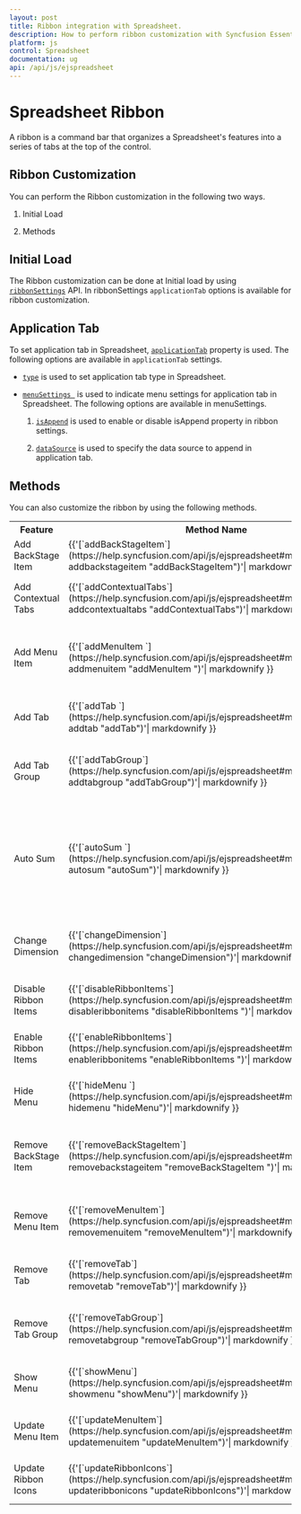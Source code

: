 ```yaml
---
layout: post
title: Ribbon integration with Spreadsheet.
description: How to perform ribbon customization with Syncfusion Essential Javascript Spreadsheet widget.
platform: js
control: Spreadsheet
documentation: ug
api: /api/js/ejspreadsheet
---
```


# Spreadsheet Ribbon

A ribbon is a command bar that organizes a Spreadsheet's features into a series of tabs at the top of the control.

## Ribbon Customization

You can perform the Ribbon customization in the following two ways.

1) Initial Load

2) Methods


## Initial Load

The Ribbon customization can be done at Initial load by using [`ribbonSettings`](https://help.syncfusion.com/api/js/ejspreadsheet#members:ribbonsettings "ribbonSettings") API. In ribbonSettings `applicationTab` options is available for ribbon customization.


## Application Tab

To set application tab in Spreadsheet, [`applicationTab`](https://help.syncfusion.com/api/js/ejspreadsheet#members:ribbonsettings-applicationtab  "applicationTab") property is used. The following options are available in `applicationTab` settings.
   
   * [`type`](https://help.syncfusion.com/api/js/ejspreadsheet#members:ribbonsettings-applicationtab-type  "type") is used to set application tab type in Spreadsheet.
   * [`menuSettings `](https://help.syncfusion.com/api/js/ejspreadsheet#members:ribbonsettings-applicationtab-menusettings  "menuSettings ") is used to indicate menu settings for application tab in Spreadsheet. The following options are available in menuSettings.
            
        1) [`isAppend`](https://help.syncfusion.com/api/js/ejspreadsheet#members:ribbonsettings-applicationtab-menusettings-isappend  "isAppend ") is used to enable or disable isAppend property in ribbon settings.
        
        2) [`dataSource`](https://help.syncfusion.com/api/js/ejspreadsheet#members:ribbonsettings-applicationtab-menusettings-datasource  "dataSource ") is used to specify the data source to append in application tab.



## Methods

You can also customize the ribbon by using the following methods.

<table>
    <colgroup><col width="180px" /></colgroup>
    <tr><th>Feature</th><th>Method Name</th><th>Description</th></tr>
    <tr><td>Add BackStage Item</td><td>{{'[`addBackStageItem`](https://help.syncfusion.com/api/js/ejspreadsheet#methods:xlribbon-addbackstageitem  "addBackStageItem")'| markdownify }}</td><td>To add a new item in the backstage.</td></tr>
    <tr><td>Add Contextual Tabs</td><td>{{'[`addContextualTabs`](https://help.syncfusion.com/api/js/ejspreadsheet#methods:xlribbon-addcontextualtabs  "addContextualTabs")'| markdownify }}</td><td>To add the contextual tabs in the ribbon.</td></tr>
    <tr><td>Add Menu Item </td><td>{{'[`addMenuItem `](https://help.syncfusion.com/api/js/ejspreadsheet#methods:xlribbon-addmenuitem  "addMenuItem ")'| markdownify }}</td><td>To dynamically add the menu item in the file menu.</td></tr>
    <tr><td>Add Tab  </td><td>{{'[`addTab  `](https://help.syncfusion.com/api/js/ejspreadsheet#methods:xlribbon-addtab  "addTab")'| markdownify }}</td><td>To dynamically add the tab in the ribbon.</td></tr>
    <tr><td>Add Tab Group  </td><td>{{'[`addTabGroup`](https://help.syncfusion.com/api/js/ejspreadsheet#methods:xlribbon-addtabgroup  "addTabGroup")'| markdownify }}</td><td>To dynamically add the tab group in the ribbon.</td></tr>
    <tr><td>Auto Sum  </td><td>{{'[`autoSum  `](https://help.syncfusion.com/api/js/ejspreadsheet#methods:xlribbon-autosum  "autoSum")'| markdownify }}</td><td>To insert the few type (SUM, MAX, MIN, AVG, COUNT) of formulas in the selected range of cells in the Spreadsheet.</td></tr>
    <tr><td>Change Dimension</td><td>{{'[`changeDimension`](https://help.syncfusion.com/api/js/ejspreadsheet#methods:xlribbon-changedimension  "changeDimension")'| markdownify }}</td><td>To change the dimensions for chart/picture.</td></tr>
    <tr><td>Disable Ribbon Items</td><td>{{'[`disableRibbonItems`](https://help.syncfusion.com/api/js/ejspreadsheet#methods:xlribbon-disableribbonitems  "disableRibbonItems  ")'| markdownify }}</td><td>To disable ribbon items in the Spreadsheet.</td></tr>
    <tr><td>Enable Ribbon Items</td><td>{{'[`enableRibbonItems`](https://help.syncfusion.com/api/js/ejspreadsheet#methods:xlribbon-enableribbonitems  "enableRibbonItems  ")'| markdownify }}</td><td>To enable ribbon items in the Spreadsheet.</td></tr>
    <tr><td>Hide Menu</td><td>{{'[`hideMenu  `](https://help.syncfusion.com/api/js/ejspreadsheet#methods:xlribbon-hidemenu  "hideMenu")'| markdownify }}</td><td>To hide the file menu in the ribbon tab.</td></tr>
    <tr><td>Remove BackStage Item</td><td>{{'[`removeBackStageItem`](https://help.syncfusion.com/api/js/ejspreadsheet#methods:xlribbon-removebackstageitem  "removeBackStageItem  ")'| markdownify }}</td><td>To remove the item from the backstage in the Spreadsheet.</td></tr>
    <tr><td>Remove Menu Item</td><td>{{'[`removeMenuItem`](https://help.syncfusion.com/api/js/ejspreadsheet#methods:xlribbon-removemenuitem  "removeMenuItem")'| markdownify }}</td><td>To remove the menu item from file menu in Spreadsheet.</td></tr>
    <tr><td>Remove Tab</td><td>{{'[`removeTab`](https://help.syncfusion.com/api/js/ejspreadsheet#methods:xlribbon-removetab "removeTab")'| markdownify }}</td><td>To remove the tab from ribbon in the spreadsheet.</td></tr>
    <tr><td>Remove Tab Group</td><td>{{'[`removeTabGroup`](https://help.syncfusion.com/api/js/ejspreadsheet#methods:xlribbon-removetabgroup "removeTabGroup")'| markdownify }}</td><td>To remove the tab group from ribbon in the Spreadsheet.</td></tr>
    <tr><td>Show Menu</td><td>{{'[`showMenu`](https://help.syncfusion.com/api/js/ejspreadsheet#methods:xlribbon-showmenu "showMenu")'| markdownify }}</td><td>To show the file menu in the ribbon tab.</td></tr>
    <tr><td>Update Menu Item</td><td>{{'[`updateMenuItem`](https://help.syncfusion.com/api/js/ejspreadsheet#methods:xlribbon-updatemenuitem "updateMenuItem")'| markdownify }}</td><td>To update the menu item in the file menu.</td></tr>
    <tr><td>Update Ribbon Icons</td><td>{{'[`updateRibbonIcons`](https://help.syncfusion.com/api/js/ejspreadsheet#methods:xlribbon-updateribbonicons "updateRibbonIcons")'| markdownify }}</td><td>To update the ribbon icons in the Spreadsheet.</td></tr>
</table>


